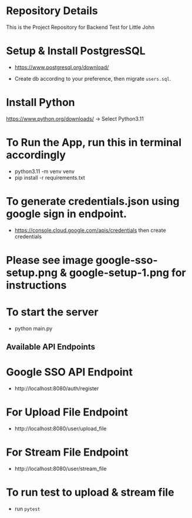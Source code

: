 # Repository Details
This is the Project Repository for Backend Test for Little John

# Setup & Install PostgresSQL
* https://www.postgresql.org/download/

* Create db according to your preference, then migrate `users.sql`.

# Install Python
https://www.python.org/downloads/ -> Select Python3.11

# To Run the App, run this in terminal accordingly
* python3.11 -m venv venv
* pip install -r requirements.txt

# To generate credentials.json using google sign in endpoint.
* https://console.cloud.google.com/apis/credentials then create credentials

# Please see image google-sso-setup.png & google-setup-1.png for instructions

# To start the server
* python main.py

## Available API Endpoints 

# Google SSO API Endpoint
* http://localhost:8080/auth/register

# For Upload File Endpoint
* http://localhost:8080/user/upload_file

# For Stream File Endpoint
* http://localhost:8080/user/stream_file

# To run test to upload & stream file
* run `pytest`